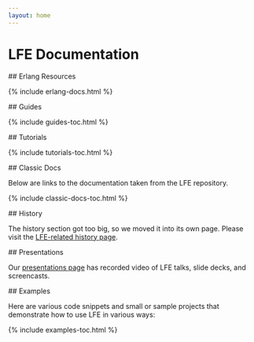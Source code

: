 ```yaml
---
layout: home
---
```


# LFE Documentation


<a name="Resources">
## Erlang Resources

{% include erlang-docs.html %}


<a name="Guides">
## Guides

{% include guides-toc.html %}


<a name="Tutorials">
## Tutorials

{% include tutorials-toc.html %}


<a name="Classic-Docs">
## Classic Docs

Below are links to the documentation taken from the LFE repository.

{% include classic-docs-toc.html %}


<a name="History">
## History

The history section got too big, so we moved it into its own page. Please visit
the <a href="/history.html">LFE-related history page</a>.


<a name="LFE-Presentations">
## Presentations

Our <a href="/presentations.html">presentations page</a> has recorded video of
LFE talks, slide decks, and screencasts.


<a name="Examples">
## Examples

Here are various code snippets and small or sample projects that demonstrate
how to use LFE in various ways:

{% include examples-toc.html %}
